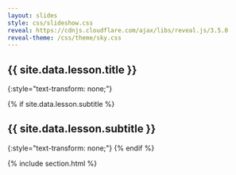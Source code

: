 ```yaml
---
layout: slides
style: css/slideshow.css
reveal: https://cdnjs.cloudflare.com/ajax/libs/reveal.js/3.5.0
reveal-theme: /css/theme/sky.css
---
```


<section markdown="1">

# {{ site.data.lesson.title }}
{:style="text-transform: none;"}

{% if site.data.lesson.subtitle %}
## {{ site.data.lesson.subtitle }}
{:style="text-transform: none;"}
{% endif %}

</section>

{% include section.html %}